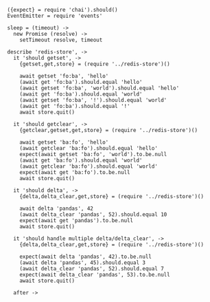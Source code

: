     ({expect} = require 'chai').should()
    EventEmitter = require 'events'

    sleep = (timeout) ->
      new Promise (resolve) ->
        setTimeout resolve, timeout

    describe 'redis-store', ->
      it 'should getset', ->
        {getset,get,store} = (require '../redis-store')()

        await getset 'fo:ba', 'hello'
        (await get 'fo:ba').should.equal 'hello'
        (await getset 'fo:ba', 'world').should.equal 'hello'
        (await get 'fo:ba').should.equal 'world'
        (await getset 'fo:ba', '!').should.equal 'world'
        (await get 'fo:ba').should.equal '!'
        await store.quit()

      it 'should getclear', ->
        {getclear,getset,get,store} = (require '../redis-store')()

        await getset 'ba:fo', 'hello'
        (await getclear 'ba:fo').should.equal 'hello'
        expect(await getset 'ba:fo', 'world').to.be.null
        (await get 'ba:fo').should.equal 'world'
        (await getclear 'ba:fo').should.equal 'world'
        expect(await get 'ba:fo').to.be.null
        await store.quit()

      it 'should delta', ->
        {delta,delta_clear,get,store} = (require '../redis-store')()

        await delta 'pandas', 42
        (await delta_clear 'pandas', 52).should.equal 10
        expect(await get 'pandas').to.be.null
        await store.quit()

      it 'should handle multiple delta/delta_clear', ->
        {delta,delta_clear,get,store} = (require '../redis-store')()

        expect(await delta 'pandas', 42).to.be.null
        (await delta 'pandas', 45).should.equal 3
        (await delta_clear 'pandas', 52).should.equal 7
        expect(await delta_clear 'pandas', 53).to.be.null
        await store.quit()

      after ->
